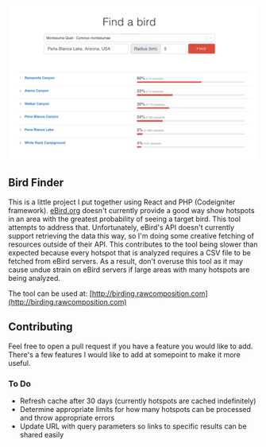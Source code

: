 [![Screenshot](./screenshot.png)](http://birding.rawcomposition.com)

## Bird Finder
This is a little project I put together using React and PHP (Codeigniter framework). [eBird.org](ebird.org) doesn't currently provide a good way show hotspots in an area with the greatest probability of seeing a target bird. This tool attempts to address that. Unfortunately, eBird's API doesn't currently support retrieving the data this way, so I'm doing some creative fetching of resources outside of their API. This contributes to the tool being slower than expected because every hotspot that is analyzed requires a CSV file to be fetched from eBird servers. As a result, don't overuse this tool as it may cause undue strain on eBird servers if large areas with many hotspots are being analyzed. 

The tool can be used at: [http://birding.rawcomposition.com](http://birding.rawcomposition.com)

## Contributing
Feel free to open a pull request if you have a feature you would like to add. There's a few features I would like to add at somepoint to make it more useful.

### To Do
- Refresh cache after 30 days (currently hotspots are cached indefinitely)
- Determine appropriate limits for how many hotspots can be processed and throw appropriate errors
- Update URL with query parameters so links to specific results can be shared easily
